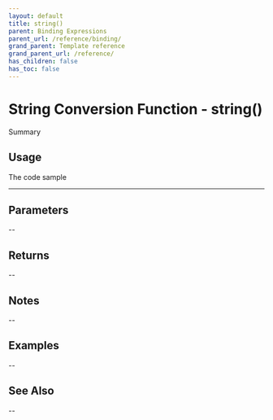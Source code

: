 ```yaml
---
layout: default
title: string()
parent: Binding Expressions
parent_url: /reference/binding/
grand_parent: Template reference
grand_parent_url: /reference/
has_children: false
has_toc: false
---
```


# String Conversion Function - string()

Summary

## Usage

 The code sample

---

## Parameters

--

## Returns 

--

## Notes


-- 

## Examples


--


## See Also


--


